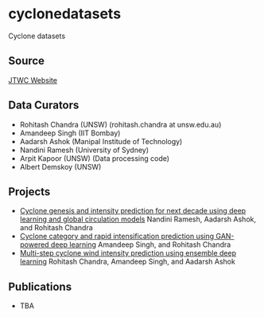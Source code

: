 # cyclonedatasets
Cyclone datasets 

## Source
[JTWC Website](https://www.metoc.navy.mil/jtwc/jtwc.html?best-tracks)


## Data Curators

* Rohitash Chandra  (UNSW) (rohitash.chandra at unsw.edu.au)
* Amandeep Singh (IIT Bombay) 
* Aadarsh Ashok (Manipal Institude of Technology)
* Nandini Ramesh (University of Sydney)
* Arpit Kapoor (UNSW) (Data processing code)
* Albert Demskoy (UNSW)

## Projects
* [Cyclone genesis and intensity prediction for next decade using deep learning and  global circulation models](https://github.com/sydney-machine-learning/cyclonecategory_GCMs) Nandini Ramesh,  Aadarsh Ashok,   and Rohitash Chandra
* [Cyclone category and rapid intensification prediction using GAN-powered deep learning](https://github.com/sydney-machine-learning/cyclone_deeplearning)   Amandeep Singh, and Rohitash Chandra
* [Multi-step cyclone wind intensity prediction using ensemble deep learning](https://github.com/sydney-machine-learning/cyclonewindintensity-ensembledeeplearning)    Rohitash Chandra, Amandeep Singh, and Aadarsh Ashok 

## Publications 

* TBA

